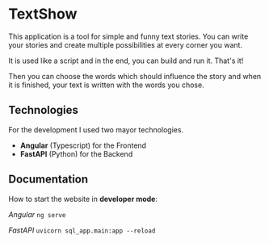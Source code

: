 # TextShow

This application is a tool for simple and funny text stories. You can write your stories and create multiple possibilities at every corner you want.

It is used like a script and in the end, you can build and run it. That's it!

Then you can choose the words which should influence the story and when it is finished, your text is written with the words you chose.

## Technologies

For the development I used two mayor technologies.<br/>

- **Angular** (Typescript) for the Frontend
- **FastAPI** (Python) for the Backend <br/>

## Documentation
How to start the website in **developer mode**:

_Angular_ `ng serve`

_FastAPI_ `uvicorn sql_app.main:app --reload`
